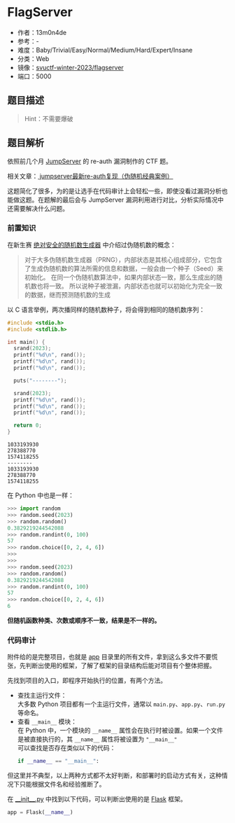 # FlagServer

- 作者：13m0n4de
- 参考：-
- 难度：Baby/Trivial/Easy/Normal/Medium/Hard/Expert/Insane
- 分类：Web
- 镜像：[svuctf-winter-2023/flagserver](https://ghcr.io/svuctf/svuctf-winter-2023/flagserver:latest)
- 端口：5000

## 题目描述

> Hint：不需要爆破

## 题目解析

依照前几个月 [JumpServer](https://github.com/jumpserver/jumpserver/) 的 re-auth 漏洞制作的 CTF 题。

相关文章：[ jumpserver最新re-auth复现（伪随机经典案例） ](https://mp.weixin.qq.com/s/VShjaDI1McerX843YyOENw)

这题简化了很多，为的是让选手在代码审计上会轻松一些，即使没看过漏洞分析也能做这题。在题解的最后会与 JumpServer 漏洞利用进行对比，分析实际情况中还需要解决什么问题。

### 前置知识

在新生赛 [绝对安全的随机数生成器](https://github.com/SVUCTF/SVUCTF-HELLOWORLD-2023/blob/main/challenges/ppc/prng/README.md) 中介绍过伪随机数的概念：

> 对于大多伪随机数生成器（PRNG），内部状态是其核心组成部分，它包含了生成伪随机数的算法所需的信息和数据，一般会由一个种子（Seed）来初始化。
> 在同一个伪随机数算法中，如果内部状态一致，那么生成出的随机数也将一致。
> 所以说种子被泄漏，内部状态也就可以初始化为完全一致的数据，继而预测随机数的生成

以 C 语言举例，两次播同样的随机数种子，将会得到相同的随机数序列：

```c
#include <stdio.h>
#include <stdlib.h>

int main() {
  srand(2023);
  printf("%d\n", rand());
  printf("%d\n", rand());
  printf("%d\n", rand());

  puts("--------");

  srand(2023);
  printf("%d\n", rand());
  printf("%d\n", rand());
  printf("%d\n", rand());

  return 0;
}
```

```
1033193930
278388770
1574118255
--------
1033193930
278388770
1574118255
```

在 Python 中也是一样：

```python
>>> import random
>>> random.seed(2023)
>>> random.random()
0.3829219244542088
>>> random.randint(0, 100)
57
>>> random.choice([0, 2, 4, 6])
>>>
>>>
>>> random.seed(2023)
>>> random.random()
0.3829219244542088
>>> random.randint(0, 100)
57
>>> random.choice([0, 2, 4, 6])
6
```

**但随机函数种类、次数或顺序不一致，结果是不一样的。**

### 代码审计

附件给的是完整项目，也就是 [app](build/app/) 目录里的所有文件，拿到这么多文件不要慌张，先判断出使用的框架，了解了框架的目录结构后能对项目有个整体把握。

先找到项目的入口，即程序开始执行的位置，有两个方法。

- 查找主运行文件：\
  大多数 Python 项目都有一个主运行文件，通常以 `main.py`、`app.py`、`run.py` 等命名。
- 查看 `__main__` 模块：\
  在 Python 中，一个模块的 `__name__` 属性会在执行时被设置。如果一个文件是被直接执行的，其 `__name__` 属性将被设置为 `"__main__"`\
  可以查找是否存在类似以下的代码：
  ```python
  if __name__ == "__main__":
  ```

但这里并不典型，以上两种方式都不太好判断，和部署时的启动方式有关，这种情况下只能根据文件名和经验推断了。

在 [\_\_init\_\_.py](build/app/__init__.py) 中找到以下代码，可以判断出使用的是 [Flask](https://github.com/pallets/flask) 框架。

```python
app = Flask(__name__)
```
